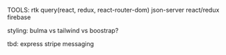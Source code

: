 TOOLS:
rtk query(react, redux, react-router-dom)
json-server
react/redux
firebase

styling: bulma vs tailwind vs boostrap?

tbd:
express
stripe
messaging
